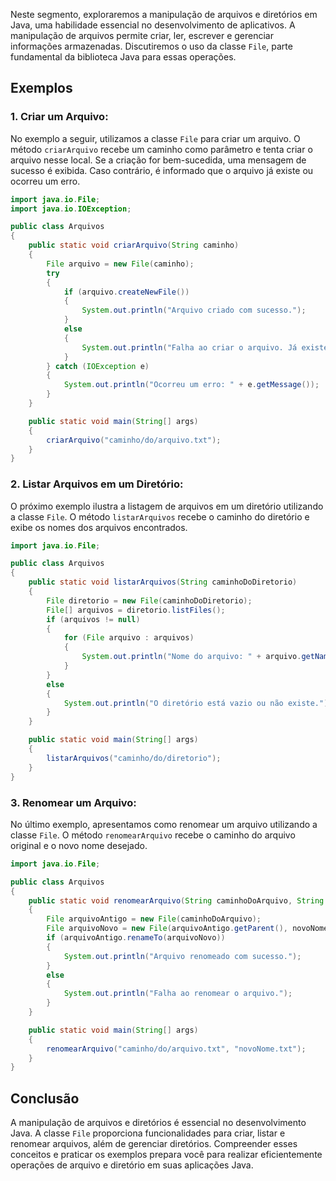 Neste segmento, exploraremos a manipulação de arquivos e diretórios em Java, uma habilidade essencial no desenvolvimento de aplicativos. A manipulação de arquivos permite criar, ler, escrever e gerenciar informações armazenadas. Discutiremos o uso da classe `File`, parte fundamental da biblioteca Java para essas operações.

## **Exemplos**

### **1. Criar um Arquivo:**

No exemplo a seguir, utilizamos a classe `File` para criar um arquivo. O método `criarArquivo` recebe um caminho como parâmetro e tenta criar o arquivo nesse local. Se a criação for bem-sucedida, uma mensagem de sucesso é exibida. Caso contrário, é informado que o arquivo já existe ou ocorreu um erro.

```java
import java.io.File;
import java.io.IOException;

public class Arquivos 
{
    public static void criarArquivo(String caminho) 
    {
        File arquivo = new File(caminho);
        try 
        {
            if (arquivo.createNewFile()) 
            {
                System.out.println("Arquivo criado com sucesso.");
            } 
            else 
            {
                System.out.println("Falha ao criar o arquivo. Já existe ou ocorreu um erro.");
            }
        } catch (IOException e) 
        {
            System.out.println("Ocorreu um erro: " + e.getMessage());
        }
    }

    public static void main(String[] args) 
    {
        criarArquivo("caminho/do/arquivo.txt");
    }
}
```

### **2. Listar Arquivos em um Diretório:**

O próximo exemplo ilustra a listagem de arquivos em um diretório utilizando a classe `File`. O método `listarArquivos` recebe o caminho do diretório e exibe os nomes dos arquivos encontrados.

```java
import java.io.File;

public class Arquivos 
{
    public static void listarArquivos(String caminhoDoDiretorio) 
    {
        File diretorio = new File(caminhoDoDiretorio);
        File[] arquivos = diretorio.listFiles();
        if (arquivos != null) 
        {
            for (File arquivo : arquivos) 
            {
                System.out.println("Nome do arquivo: " + arquivo.getName());
            }
        } 
        else 
        {
            System.out.println("O diretório está vazio ou não existe.");
        }
    }

    public static void main(String[] args) 
    {
        listarArquivos("caminho/do/diretorio");
    }
}
```

### **3. Renomear um Arquivo:**

No último exemplo, apresentamos como renomear um arquivo utilizando a classe `File`. O método `renomearArquivo` recebe o caminho do arquivo original e o novo nome desejado.

```java
import java.io.File;

public class Arquivos 
{
    public static void renomearArquivo(String caminhoDoArquivo, String novoNome) 
    {
        File arquivoAntigo = new File(caminhoDoArquivo);
        File arquivoNovo = new File(arquivoAntigo.getParent(), novoNome);
        if (arquivoAntigo.renameTo(arquivoNovo)) 
        {
            System.out.println("Arquivo renomeado com sucesso.");
        }
        else 
        {
            System.out.println("Falha ao renomear o arquivo.");
        }
    }

    public static void main(String[] args) 
    {
        renomearArquivo("caminho/do/arquivo.txt", "novoNome.txt");
    }
}
```

## **Conclusão**

A manipulação de arquivos e diretórios é essencial no desenvolvimento Java. A classe `File` proporciona funcionalidades para criar, listar e renomear arquivos, além de gerenciar diretórios. Compreender esses conceitos e praticar os exemplos prepara você para realizar eficientemente operações de arquivo e diretório em suas aplicações Java.